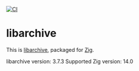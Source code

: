 [![CI](https://github.com/pyguana/zig-libarchive/actions/workflows/ci.yaml/badge.svg)](https://github.com/pyguana/zig-libarchive/actions)

# libarchive

This is [libarchive](https://www.libarchive.org/), packaged for [Zig](https://ziglang.org/).

libarchive version: 3.7.3
Supported Zig version: 14.0
